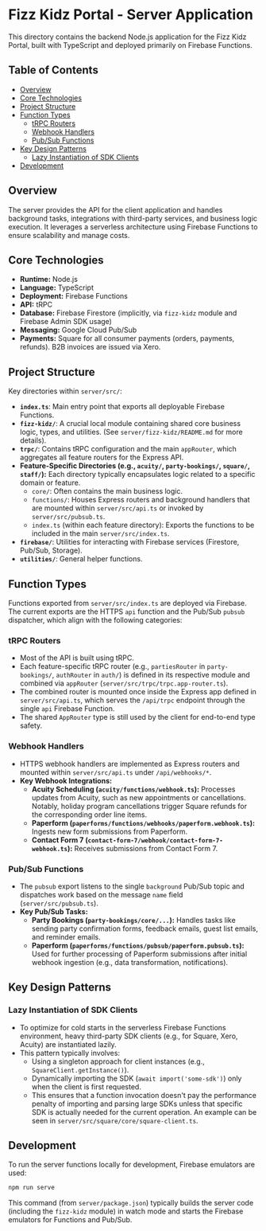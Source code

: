 # Fizz Kidz Portal - Server Application

This directory contains the backend Node.js application for the Fizz Kidz Portal, built with TypeScript and deployed primarily on Firebase Functions.

## Table of Contents

- [Overview](#overview)
- [Core Technologies](#core-technologies)
- [Project Structure](#project-structure)
- [Function Types](#function-types)
  - [tRPC Routers](#trpc-routers)
  - [Webhook Handlers](#webhook-handlers)
  - [Pub/Sub Functions](#pubsub-functions)
- [Key Design Patterns](#key-design-patterns)
  - [Lazy Instantiation of SDK Clients](#lazy-instantiation-of-sdk-clients)
- [Development](#development)

## Overview

The server provides the API for the client application and handles background tasks, integrations with third-party services, and business logic execution. It leverages a serverless architecture using Firebase Functions to ensure scalability and manage costs.

## Core Technologies

- **Runtime:** Node.js
- **Language:** TypeScript
- **Deployment:** Firebase Functions
- **API:** tRPC
- **Database:** Firebase Firestore (implicitly, via `fizz-kidz` module and Firebase Admin SDK usage)
- **Messaging:** Google Cloud Pub/Sub
- **Payments:** Square for all consumer payments (orders, payments, refunds). B2B invoices are issued via Xero.

## Project Structure

Key directories within `server/src/`:

-   **`index.ts`**: Main entry point that exports all deployable Firebase Functions.
-   **`fizz-kidz/`**: A crucial local module containing shared core business logic, types, and utilities. (See `server/fizz-kidz/README.md` for more details).
-   **`trpc/`**: Contains tRPC configuration and the main `appRouter`, which aggregates all feature routers for the Express API.
-   **Feature-Specific Directories (e.g., `acuity/`, `party-bookings/`, `square/`, `staff/`):** Each directory typically encapsulates logic related to a specific domain or feature.
    -   `core/`: Often contains the main business logic.
    -   `functions/`: Houses Express routers and background handlers that are mounted within `server/src/api.ts` or invoked by `server/src/pubsub.ts`.
    -   `index.ts` (within each feature directory): Exports the functions to be included in the main `server/src/index.ts`.
-   **`firebase/`**: Utilities for interacting with Firebase services (Firestore, Pub/Sub, Storage).
-   **`utilities/`**: General helper functions.

## Function Types

Functions exported from `server/src/index.ts` are deployed via Firebase. The current exports are the HTTPS `api` function and the Pub/Sub `pubsub` dispatcher, which align with the following categories:

### tRPC Routers

-   Most of the API is built using tRPC.
-   Each feature-specific tRPC router (e.g., `partiesRouter` in `party-bookings/`, `authRouter` in `auth/`) is defined in its respective module and combined via `appRouter` (`server/src/trpc/trpc.app-router.ts`).
-   The combined router is mounted once inside the Express app defined in `server/src/api.ts`, which serves the `/api/trpc` endpoint through the single `api` Firebase Function.
-   The shared `AppRouter` type is still used by the client for end-to-end type safety.

### Webhook Handlers

-   HTTPS webhook handlers are implemented as Express routers and mounted within `server/src/api.ts` under `/api/webhooks/*`.
-   **Key Webhook Integrations:**
    -   **Acuity Scheduling (`acuity/functions/webhook.ts`):** Processes updates from Acuity, such as new appointments or cancellations. Notably, holiday program cancellations trigger Square refunds for the corresponding order line items.
    -   **Paperform (`paperforms/functions/webhooks/paperform.webhook.ts`):** Ingests new form submissions from Paperform.
    -   **Contact Form 7 (`contact-form-7/webhook/contact-form-7-webhook.ts`):** Receives submissions from Contact Form 7.

### Pub/Sub Functions

-   The `pubsub` export listens to the single `background` Pub/Sub topic and dispatches work based on the message `name` field (`server/src/pubsub.ts`).
-   **Key Pub/Sub Tasks:**
    -   **Party Bookings (`party-bookings/core/...`):** Handles tasks like sending party confirmation forms, feedback emails, guest list emails, and reminder emails.
    -   **Paperform (`paperforms/functions/pubsub/paperform.pubsub.ts`):** Used for further processing of Paperform submissions after initial webhook ingestion (e.g., data transformation, notifications).

## Key Design Patterns

### Lazy Instantiation of SDK Clients

-   To optimize for cold starts in the serverless Firebase Functions environment, heavy third-party SDK clients (e.g., for Square, Xero, Acuity) are instantiated lazily.
-   This pattern typically involves:
    -   Using a singleton approach for client instances (e.g., `SquareClient.getInstance()`).
    -   Dynamically importing the SDK (`await import('some-sdk')`) only when the client is first requested.
    -   This ensures that a function invocation doesn't pay the performance penalty of importing and parsing large SDKs unless that specific SDK is actually needed for the current operation. An example can be seen in `server/src/square/core/square-client.ts`.

## Development

To run the server functions locally for development, Firebase emulators are used:

```bash
npm run serve
```

This command (from `server/package.json`) typically builds the server code (including the `fizz-kidz` module) in watch mode and starts the Firebase emulators for Functions and Pub/Sub.
